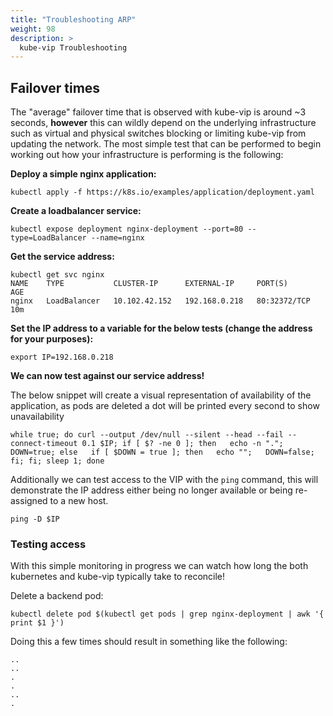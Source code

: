 ```yaml
---
title: "Troubleshooting ARP"
weight: 98
description: >
  kube-vip Troubleshooting
---
```


## Failover times

The "average" failover time that is observed with kube-vip is around ~3 seconds, **however** this can wildly depend on the underlying infrastructure such as virtual and physical switches blocking or limiting kube-vip from updating the network. The most simple test that can be performed to begin working out how your infrastructure is performing is the following:

**Deploy a simple nginx application:**
```
kubectl apply -f https://k8s.io/examples/application/deployment.yaml
```

**Create a loadbalancer service:**
```
kubectl expose deployment nginx-deployment --port=80 --type=LoadBalancer --name=nginx
```

**Get the service address:**
```
kubectl get svc nginx
NAME    TYPE           CLUSTER-IP      EXTERNAL-IP     PORT(S)        AGE
nginx   LoadBalancer   10.102.42.152   192.168.0.218   80:32372/TCP   10m
```

**Set the IP address to a variable for the below tests (change the address for your purposes):**
```
export IP=192.168.0.218
```

**We can now test against our service address!**

The below snippet will create a visual representation of availability of the application, as pods are deleted a dot will be printed every second to show unavailability

```
while true; do curl --output /dev/null --silent --head --fail --connect-timeout 0.1 $IP; if [ $? -ne 0 ]; then   echo -n ".";   DOWN=true; else   if [ $DOWN = true ]; then   echo "";   DOWN=false;   fi; fi; sleep 1; done
```

Additionally we can test access to the VIP with the `ping` command, this will demonstrate the IP address either being no longer available or being re-assigned to a new host.
```
ping -D $IP
```

### Testing access

With this simple monitoring in progress we can watch how long the both kubernetes and kube-vip typically take to reconcile!

Delete a backend pod:
```
kubectl delete pod $(kubectl get pods | grep nginx-deployment | awk '{ print $1 }')
```

Doing this a few times should result in something like the following:
```
..
..
.
.
..
.
```
